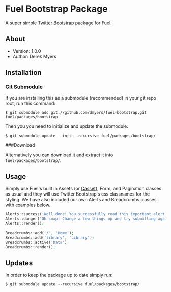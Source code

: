 # Fuel Bootstrap Package

A super simple [Twitter Bootstrap](http://twitter.github.com/bootstrap/) package for Fuel.

## About
* Version: 1.0.0
* Author: Derek Myers

## Installation

### Git Submodule

If you are installing this as a submodule (recommended) in your git repo root, run this command:

	$ git submodule add git://github.com/dmyers/fuel-bootstrap.git fuel/packages/bootstrap

Then you you need to initialize and update the submodule:

	$ git submodule update --init --recursive fuel/packages/bootstrap/

###Download

Alternatively you can download it and extract it into `fuel/packages/bootstrap/`.

## Usage

Simply use Fuel's built in Assets (or [Casset](https://github.com/canton7/fuelphp-casset/)), Form, and Pagination classes as usual and they will use Twitter Bootstrap's css classnames for the styling. We have also included our own Alerts and Breadcrumbs classes with examples below.

```php
Alerts::success('Well done! You successfully read this important alert message.');
Alerts::danger('Oh snap! Change a few things up and try submitting again.');
Alerts::render();

Breadcrumbs::add('/', 'Home');
Breadcrumbs::add('library', 'Library');
Breadcrumbs::active('Data');
Breadcrumbs::render();
```

## Updates

In order to keep the package up to date simply run:

	$ git submodule update --recursive fuel/packages/bootstrap/
